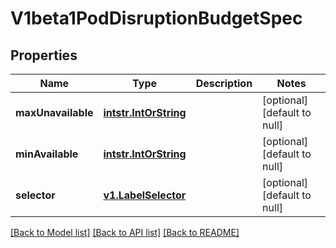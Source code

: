 # V1beta1PodDisruptionBudgetSpec
## Properties

Name | Type | Description | Notes
------------ | ------------- | ------------- | -------------
**maxUnavailable** | [**intstr.IntOrString**](intstr.IntOrString.md) |  | [optional] [default to null]
**minAvailable** | [**intstr.IntOrString**](intstr.IntOrString.md) |  | [optional] [default to null]
**selector** | [**v1.LabelSelector**](v1.LabelSelector.md) |  | [optional] [default to null]

[[Back to Model list]](../README.md#documentation-for-models) [[Back to API list]](../README.md#documentation-for-api-endpoints) [[Back to README]](../README.md)

